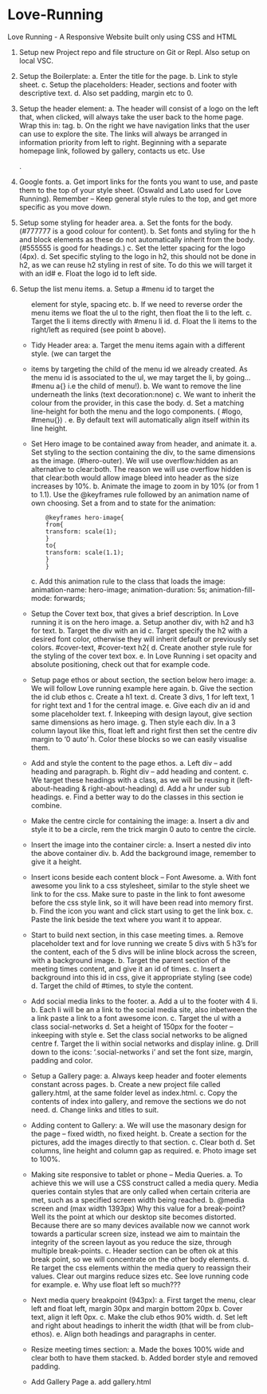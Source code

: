# Love-Running

Love Running - A Responsive Website built only using CSS and HTML

1.	Setup new Project repo and file structure on Git or Repl. Also setup on local VSC.

2.	Setup the Boilerplate:
	a.	Enter the title for the page.
	b.	Link to style sheet.
	c.	Setup the placeholders: Header, sections and footer with descriptive text.
	d.	Also set padding, margin etc to 0.

3.	Setup the header element:
	a.	The header will consist of a logo on the left that, when clicked, will always take the user back to the home page. Wrap this in: <a> tag.
	b.	On the right we have navigation links that the user can use to explore the site. The links will always be arranged in information priority from left to right. Beginning with a separate homepage link, followed by gallery, contacts us etc. Use <nav>.

4.	Google fonts.
	a.	Get import links for the fonts you want to use, and paste them to the top of your style sheet. (Oswald and Lato used for Love Running). Remember – Keep general style rules to the top, and get more specific as you move down.

5.	Setup some styling for header area.
	a.	Set the fonts for the body. (#777777 is a good colour for content).
	b.	Set fonts and styling for the h and block elements as these do not automatically inherit from the body. (#555555 is good for headings.) 
	c.	Set the letter spacing for the logo (4px).
	d.	Set specific styling to the logo in h2, this should not be done in h2, as we can reuse h2 styling in rest of site. To do this we will target it with an id#
	e.	Float the logo id to left side.

6.	Setup the list menu items.
	a.	Setup a #menu id to target the <ul> element for style, spacing etc.
	b.	If we need to reverse order the menu items we float the ul to the right, then float the li to the left.
	c.	Target the li items directly with #menu li id.
	d.	Float the li items to the right/left as required (see point b above).

7.	Tidy Header area:
	a.	Target the menu items again with a different style. (we can target the <li> items by targeting the child of the menu id we already created. As the menu id is associated to the ul, we may target the li, by going... #menu a{} i.e the child of menu!).
	b.	We want to remove the line underneath the links (text decoration:none)
	c.	We want to inherit the colour from the provider, in this case the body.
	d.	Set a matching line-height for both the menu and the logo components. (              #logo, #menu{}) . 
	e.	By default text will automatically align itself within its line height.

8.	Set Hero image to be contained away from header, and animate it.
	a.	Set styling to the section containing the div, to the same dimensions as the image. (#hero-outer). We will use overflow:hidden as an alternative to clear:both. The reason we will use overflow hidden is that clear:both would allow image bleed into header as the size increases by 10%.
	b.	Animate the image to zoom in by 10% (or from 1 to 1.1). Use the @keyframes rule followed by an animation name of own choosing. Set a from and to state for the animation:



			@keyframes hero-image{
			from{
			transform: scale(1);
			}
			to{
			transform: scale(1.1);
			}
			}
	c.	Add this animation rule to the class that loads the image:
		animation-name: hero-image;
		animation-duration: 5s;
		animation-fill-mode: forwards;

9.	Setup the Cover text box, that gives a brief description. In Love running it is on the hero image.
	a.	Setup another div, with h2 and h3 for text.
	b.	Target the div with an id
	c.	Target specify the h2 with a desired font color, otherwise they will inherit default or previously set colors.
		#cover-text, #cover-text h2{
	d.	Create another style rule for the styling of the cover text box.
	e.	In Love Running i set opacity and absolute positioning, check out that for example code.

10.	Setup page ethos or about section, the section below hero image:
	a.	We will follow Love running example here again.
	b.	Give the section the id club ethos
	c.	Create a h1 text.
	d.	Create 3 divs, 1 for left text, 1 for right text and 1 for the central image.
	e.	Give each div an id and some placeholder text.
	f.	Inkeeping with design layout, give section same dimensions as hero image.
	g.	Then style each div. In a 3 column layout like this, float left and right first then set the centre div margin to ‘0 auto’
	h.	Color these blocks so we can easily visualise them.

11.	Add and style the content to the page ethos. 
	a.	 Left div – add heading and paragraph.
	b.	Right div – add heading and content.
	c.	We target these headings with a class, as we will be reusing it (left-about-heading & right-about-heading)
	d.	Add a hr under sub headings.
	e.	Find a better way to do the classes in this section ie combine.

12.	Make the centre circle for containing the image:
	a.	Insert a div and style it to be a circle, rem the trick margin 0 auto to centre the circle.

13.	 Insert the image into the container circle:
	a.	Insert a nested div into the above container div.
	b.	Add the background image, remember to give it a height.

14.	Insert icons beside each content block – Font Awesome.
	a.	With font awesome you link to a css stylesheet, similar to the style sheet we link to for the css. Make sure to paste in the link to font awesome before the css style link, so it will have been read into memory first.
	b.	Find the icon you want and click start using to get the link box.
	c.	Paste the link beside the text where you want it to appear.

15.	Start to build next section, in this case meeting times.
	a.	Remove placeholder text and for love running we create 5 divs with 5 h3’s for the content, each of the 5 divs will be inline block across the screen, with a background image.
	b.	Target the parent section of the meeting times content, and give it an id of times.
	c.	Insert a background into this id in css, give it appropriate styling (see code)
	d.	Target the child of #times, to style the content.

16.	Add social media links to the footer.
	a.	Add a ul to the footer with 4 li.
	b.	Each li will be an a link to the social media site, also inbetween the a link paste a link to a font awesome icon.
	c.	Target the ul with a class social-networks
	d.	Set a height of 150px for the footer – inkeeping with style
	e.	Set the class social networks to be aligned centre
	f.	Target the li within social networks and display inline.
	g.	Drill down to the icons: ‘.social-networks i’ and set the font size, margin, padding and color.

17.	Setup a Gallery page:
	a.	Always keep header and footer elements constant across pages.
	b.	Create a new project file called gallery.html, at the same folder level as index.html.
	c.	Copy the contents of index into gallery, and remove the sections we do not need.
	d.	Change links and titles to suit.

18.	Adding content to Gallery:
	a.	We will use the masonary design for the page – fixed width, no fixed height.
	b.	Create a section for the pictures, add the images directly to that section.
	c.	Clear both
	d.	Set columns, line height and column gap as required.
	e.	Photo image set to 100%.

19.	Making site responsive to tablet or phone – Media Queries.
	a.	To achieve this we will use a CSS construct called a media query. Media queries contain styles that are only called when certain criteria are met, such as a specified screen width being reached. 
	b.	@media screen and (max width 1393px)  Why this value for a break-point? Well its the point at which our desktop site becomes distorted. Because there are so many devices available now we cannot work towards a particular screen size, instead we aim to maintain the integrity of the screen layout as you reduce the size, through multiple break-points.
	c.	Header section can be often ok at this break point, so we will concentrate on the other body elements.
	d.	Re target the css elements within the media query to reassign their values. Clear out margins reduce sizes etc. See love running code for example.
	e.	Why use float left so much???

20.	Next media query breakpoint (943px):
	a.	First target the menu, clear left and float left, margin 30px and margin bottom 20px
	b.	Cover text, align it left 0px.
	c.	Make the club ethos 90% width.
	d.	Set left and right about headings to inherit the width (that will be from club-ethos).
	e.	Align both headings and paragraphs in center.

21.	Resize meeting times section:
	a.	Made the boxes 100% wide and clear both to have them stacked.
	b.	Added border style and removed padding.

22.	Add Gallery Page
	a. add gallery.html

